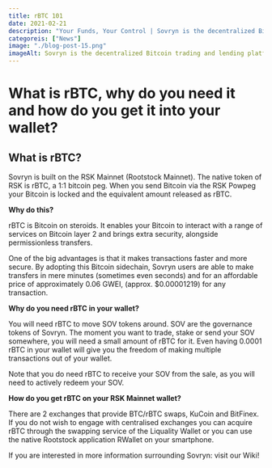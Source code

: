 ```yaml
---
title: rBTC 101
date: 2021-02-21
description: "Your Funds, Your Control | Sovryn is the decentralized Bitcoin trading and lending platform"
categoreis: ["News"]
image: "./blog-post-15.png"
imageAlt: Sovryn is the decentralized Bitcoin trading and lending platform.
---
```


# What is rBTC, why do you need it and how do you get it into your wallet?

## What is rBTC?

Sovryn is built on the RSK Mainnet (Rootstock Mainnet). The native token of RSK is rBTC, a 1:1 bitcoin peg. When you send Bitcoin via the RSK Powpeg your Bitcoin is locked and the equivalent amount released as rBTC.

**Why do this?**

rBTC is Bitcoin on steroids. It enables your Bitcoin to interact with a range of services on Bitcoin layer 2 and brings extra security, alongside permissionless transfers.

One of the big advantages is that it makes transactions faster and more secure. By adopting this Bitcoin sidechain, Sovryn users are able to make transfers in mere minutes (sometimes even seconds) and for an affordable price of approximately 0.06 GWEI, (approx. $0.00001219) for any transaction.

**Why do you need rBTC in your wallet?**

You will need rBTC to move SOV tokens around. SOV are the governance tokens of Sovryn. The moment you want to trade, stake or send your SOV somewhere, you will need a small amount of rBTC for it. Even having 0.0001 rBTC in your wallet will give you the freedom of making multiple transactions out of your wallet.

Note that you do need rBTC to receive your SOV from the sale, as you will need to actively redeem your SOV.

**How do you get rBTC on your RSK Mainnet wallet?**

There are 2 exchanges that provide BTC/rBTC swaps, KuCoin and BitFinex. If you do not wish to engage with centralised exchanges you can acquire rBTC through the swapping service of the Liquality Wallet or you can use the native Rootstock application RWallet on your smartphone.

If you are interested in more information surrounding Sovryn: visit our Wiki!